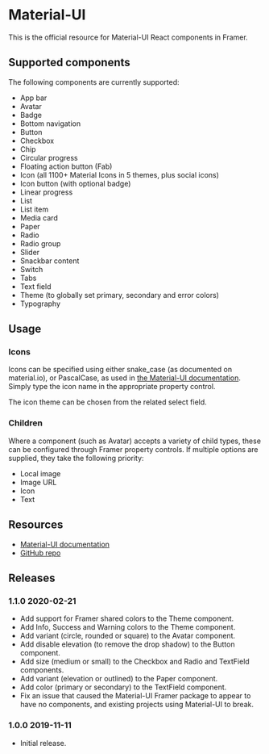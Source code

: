 # Material-UI

This is the official resource for Material-UI React components in Framer.

## Supported components

The following components are currently supported:

- App bar
- Avatar
- Badge
- Bottom navigation
- Button
- Checkbox
- Chip
- Circular progress
- Floating action button (Fab)
- Icon (all 1100+ Material Icons in 5 themes, plus social icons)
- Icon button (with optional badge)
- Linear progress
- List
- List item
- Media card
- Paper
- Radio
- Radio group
- Slider
- Snackbar content
- Switch
- Tabs
- Text field
- Theme (to globally set primary, secondary and error colors)
- Typography

## Usage

### Icons

Icons can be specified using either snake_case (as documented on material.io),
or PascalCase, as used in [the Material-UI documentation](https://material-ui.com/components/material-icons/).
Simply type the icon name in the appropriate property control.

The icon theme can be chosen from the related select field.

### Children

Where a component (such as Avatar) accepts a variety of child types, these can be configured through Framer property controls.
If multiple options are supplied, they take the following priority:

- Local image
- Image URL
- Icon
- Text

## Resources

- [Material-UI documentation](https://material-ui.com/)
- [GitHub repo](https://github.com/mui-org/material-ui/tree/master/framer)

## Releases

### 1.1.0 2020-02-21

- Add support for Framer shared colors to the Theme component.
- Add Info, Success and Warning colors to the Theme component.
- Add variant (circle, rounded or square) to the Avatar component.
- Add disable elevation (to remove the drop shadow) to the Button component.
- Add size (medium or small) to the Checkbox and Radio and TextField components.
- Add variant (elevation or outlined) to the Paper component.
- Add color (primary or secondary) to the TextField component.
- Fix an issue that caused the Material-UI Framer package to appear to have no components,
  and existing projects using Material-UI to break.

### 1.0.0 2019-11-11

- Initial release.
